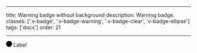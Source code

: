 <!--
 *              © 2025 Visa
 *
 * Licensed under the Apache License, Version 2.0 (the "License");
 * you may not use this file except in compliance with the License.
 * You may obtain a copy of the License at
 *
 *         http://www.apache.org/licenses/LICENSE-2.0
 *
 * Unless required by applicable law or agreed to in writing, software
 * distributed under the License is distributed on an "AS IS" BASIS,
 * WITHOUT WARRANTIES OR CONDITIONS OF ANY KIND, either express or implied.
 * See the License for the specific language governing permissions and
 * limitations under the License.
 *
 -->

---

title: Warning badge without background
description: Warning badge.
classes: ['.v-badge', '.v-badge-warning', '.v-badge-clear', 'v-badge-ellipse']
tags: ['docs']
order: 21

---

<div class="v-badge v-badge-warning v-badge-clear">
  <svg class="v-icon v-icon-tiny v-badge-ellipse" height="16" style="--v-icon-height: var(--v-badge-ellipse-size); --v-icon-width: var(--v-badge-ellipse-size);" viewbox="0 0 16 16" width="16">
    <circle cx="8" cy="8" r="8" style="fill: var(--v-badge-ellipse-color);">
    </circle>
  </svg>
  <span>
    Label
  </span>
</div>
